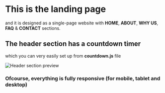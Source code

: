 # This is the landing page 

and it is designed as a single-page website with **HOME**, **ABOUT**, **WHY US**, **FAQ** & **CONTACT** sections.

## The header section has a countdown timer 

which you can very easily set up from **countdown.js** file

![Header section preview](https://i.ibb.co/7QzCWH2/image.png)

### Ofcourse, everything is fully responsive (for mobile, tablet and desktop)